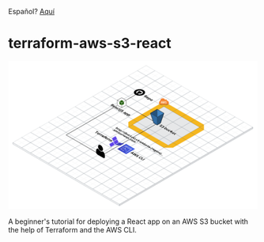Español? [Aquí](README.es.md)

# terraform-aws-s3-react

![Diagram](/img/diagram.png?raw=true 'Diagram')

A beginner's tutorial for deploying a React app on an AWS S3 bucket with the help of Terraform and the AWS CLI.
